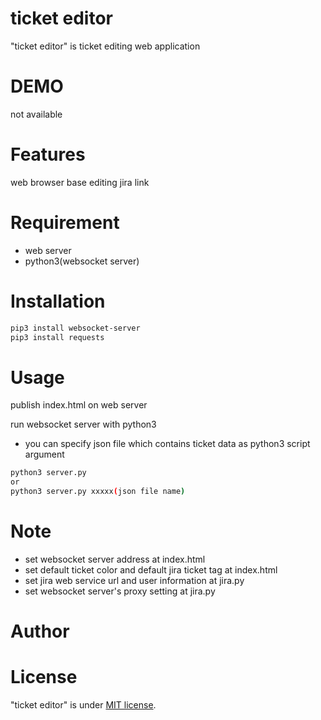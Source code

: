 # ticket editor
"ticket editor" is ticket editing web application
 
# DEMO
not available 
 
# Features 
web browser base editing
jira link
  
# Requirement
* web server
* python3(websocket server)
 
# Installation
```bash
pip3 install websocket-server
pip3 install requests
```
 
# Usage
publish index.html on web server

run websocket server with python3
* you can specify json file which contains ticket data as python3 script argument
```bash
python3 server.py
or
python3 server.py xxxxx(json file name)
```
 
# Note
* set websocket server address at index.html
* set default ticket color and default jira ticket tag at index.html
* set jira web service url and user information at jira.py
* set websocket server's proxy setting at jira.py

# Author
 
# License
"ticket editor" is under [MIT license](https://en.wikipedia.org/wiki/MIT_License).
 
